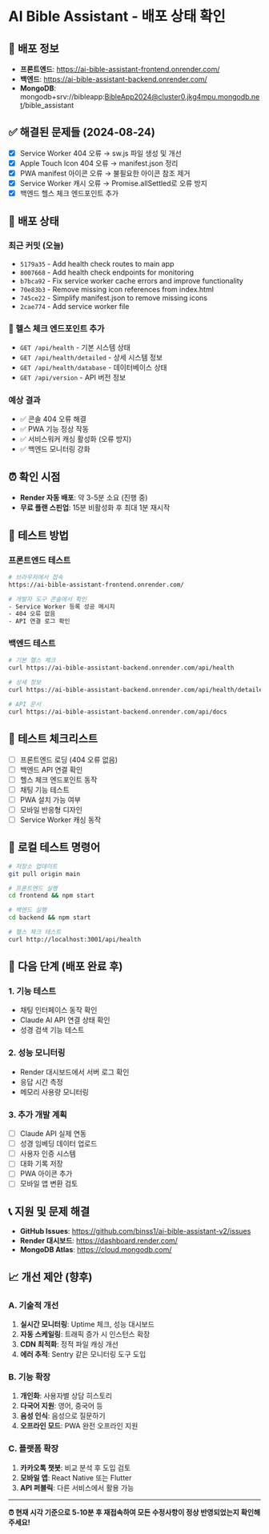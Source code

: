 # AI Bible Assistant - 배포 상태 확인

## 🚀 배포 정보
- **프론트엔드**: https://ai-bible-assistant-frontend.onrender.com/
- **백엔드**: https://ai-bible-assistant-backend.onrender.com/
- **MongoDB**: mongodb+srv://bibleapp:BibleApp2024@cluster0.jkg4mpu.mongodb.net/bible_assistant

## ✅ 해결된 문제들 (2024-08-24)
- [x] Service Worker 404 오류 → sw.js 파일 생성 및 개선
- [x] Apple Touch Icon 404 오류 → manifest.json 정리
- [x] PWA manifest 아이콘 오류 → 불필요한 아이콘 참조 제거
- [x] Service Worker 캐시 오류 → Promise.allSettled로 오류 방지
- [x] 백엔드 헬스 체크 엔드포인트 추가

## 🔄 배포 상태
### 최근 커밋 (오늘)
- `5179a35` - Add health check routes to main app
- `8007668` - Add health check endpoints for monitoring  
- `b7bca92` - Fix service worker cache errors and improve functionality
- `70e83b3` - Remove missing icon references from index.html
- `745ce22` - Simplify manifest.json to remove missing icons  
- `2cae774` - Add service worker file

### 🏥 헬스 체크 엔드포인트 추가
- `GET /api/health` - 기본 시스템 상태
- `GET /api/health/detailed` - 상세 시스템 정보
- `GET /api/health/database` - 데이터베이스 상태
- `GET /api/version` - API 버전 정보

### 예상 결과
- ✅ 콘솔 404 오류 해결
- ✅ PWA 기능 정상 작동
- ✅ 서비스워커 캐싱 활성화 (오류 방지)
- ✅ 백엔드 모니터링 강화

## ⏰ 확인 시점
- **Render 자동 배포**: 약 3-5분 소요 (진행 중)
- **무료 플랜 스핀업**: 15분 비활성화 후 최대 1분 재시작

## 🧪 테스트 방법

### 프론트엔드 테스트
```bash
# 브라우저에서 접속
https://ai-bible-assistant-frontend.onrender.com/

# 개발자 도구 콘솔에서 확인
- Service Worker 등록 성공 메시지
- 404 오류 없음
- API 연결 로그 확인
```

### 백엔드 테스트
```bash
# 기본 헬스 체크
curl https://ai-bible-assistant-backend.onrender.com/api/health

# 상세 정보
curl https://ai-bible-assistant-backend.onrender.com/api/health/detailed

# API 문서
curl https://ai-bible-assistant-backend.onrender.com/api/docs
```

## 📱 테스트 체크리스트
- [ ] 프론트엔드 로딩 (404 오류 없음)
- [ ] 백엔드 API 연결 확인
- [ ] 헬스 체크 엔드포인트 동작
- [ ] 채팅 기능 테스트
- [ ] PWA 설치 가능 여부
- [ ] 모바일 반응형 디자인
- [ ] Service Worker 캐싱 동작

## 🔧 로컬 테스트 명령어
```bash
# 저장소 업데이트
git pull origin main

# 프론트엔드 실행
cd frontend && npm start

# 백엔드 실행 
cd backend && npm start

# 헬스 체크 테스트
curl http://localhost:3001/api/health
```

## 🎯 **다음 단계 (배포 완료 후)**

### 1. **기능 테스트**
- 채팅 인터페이스 동작 확인
- Claude AI API 연결 상태 확인
- 성경 검색 기능 테스트

### 2. **성능 모니터링**
- Render 대시보드에서 서버 로그 확인
- 응답 시간 측정
- 메모리 사용량 모니터링

### 3. **추가 개발 계획**
- [ ] Claude API 실제 연동
- [ ] 성경 임베딩 데이터 업로드
- [ ] 사용자 인증 시스템
- [ ] 대화 기록 저장
- [ ] PWA 아이콘 추가
- [ ] 모바일 앱 변환 검토

## 📞 지원 및 문제 해결
- **GitHub Issues**: https://github.com/binss1/ai-bible-assistant-v2/issues
- **Render 대시보드**: https://dashboard.render.com/
- **MongoDB Atlas**: https://cloud.mongodb.com/

## 📈 **개선 제안 (향후)**

### A. **기술적 개선**
1. **실시간 모니터링**: Uptime 체크, 성능 대시보드
2. **자동 스케일링**: 트래픽 증가 시 인스턴스 확장
3. **CDN 최적화**: 정적 파일 캐싱 개선
4. **에러 추적**: Sentry 같은 모니터링 도구 도입

### B. **기능 확장**
1. **개인화**: 사용자별 상담 히스토리
2. **다국어 지원**: 영어, 중국어 등
3. **음성 인식**: 음성으로 질문하기
4. **오프라인 모드**: PWA 완전 오프라인 지원

### C. **플랫폼 확장**
1. **카카오톡 챗봇**: 비교 분석 후 도입 검토
2. **모바일 앱**: React Native 또는 Flutter
3. **API 퍼블릭**: 다른 서비스에서 활용 가능

---

**⏰ 현재 시각 기준으로 5-10분 후 재접속하여 모든 수정사항이 정상 반영되었는지 확인해 주세요!**
